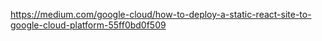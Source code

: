 https://medium.com/google-cloud/how-to-deploy-a-static-react-site-to-google-cloud-platform-55ff0bd0f509
